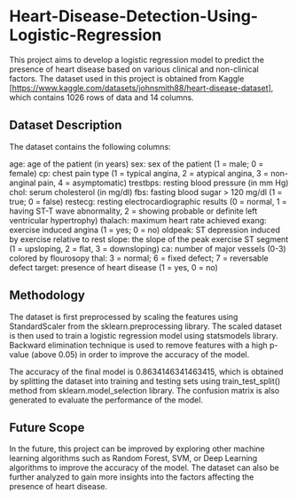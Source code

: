 # Heart-Disease-Detection-Using-Logistic-Regression

This project aims to develop a logistic regression model to predict the presence of heart disease based on various clinical and non-clinical factors. The dataset used in this project is obtained from Kaggle [https://www.kaggle.com/datasets/johnsmith88/heart-disease-dataset], which contains 1026 rows of data and 14 columns.

## Dataset Description
The dataset contains the following columns:

age: age of the patient (in years)
sex: sex of the patient (1 = male; 0 = female)
cp: chest pain type (1 = typical angina, 2 = atypical angina, 3 = non-anginal pain, 4 = asymptomatic)
trestbps: resting blood pressure (in mm Hg)
chol: serum cholesterol (in mg/dl)
fbs: fasting blood sugar > 120 mg/dl (1 = true; 0 = false)
restecg: resting electrocardiographic results (0 = normal, 1 = having ST-T wave abnormality, 2 = showing probable or definite left ventricular hypertrophy)
thalach: maximum heart rate achieved
exang: exercise induced angina (1 = yes; 0 = no)
oldpeak: ST depression induced by exercise relative to rest
slope: the slope of the peak exercise ST segment (1 = upsloping, 2 = flat, 3 = downsloping)
ca: number of major vessels (0-3) colored by flourosopy
thal: 3 = normal; 6 = fixed defect; 7 = reversable defect
target: presence of heart disease (1 = yes, 0 = no)
## Methodology
The dataset is first preprocessed by scaling the features using StandardScaler from the sklearn.preprocessing library. The scaled dataset is then used to train a logistic regression model using statsmodels library. Backward elimination technique is used to remove features with a high p-value (above 0.05) in order to improve the accuracy of the model.

The accuracy of the final model is 0.8634146341463415, which is obtained by splitting the dataset into training and testing sets using train_test_split() method from sklearn.model_selection library. The confusion matrix is also generated to evaluate the performance of the model.

## Future Scope
In the future, this project can be improved by exploring other machine learning algorithms such as Random Forest, SVM, or Deep Learning algorithms to improve the accuracy of the model. The dataset can also be further analyzed to gain more insights into the factors affecting the presence of heart disease.
